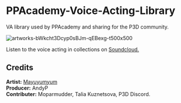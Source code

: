 # PPAcademy-Voice-Acting-Library
VA library used by PPAcademy and sharing for the P3D community.

![artworks-bWkcht3Dcyp0sBJm-qEBexg-t500x500](https://user-images.githubusercontent.com/65330770/82133693-f64b5780-97bc-11ea-8d47-b7ad13dd74fa.jpg)

Listen to the voice acting in collections on <a href="https://soundcloud.com/andy-p-927909764/sets/runwaypp-academy/s-tfEkwK3fXyP">Soundcloud.</a><br/>

## Credits<br/>
**Artist:** <a href="https://www.fiverr.com/mayuyumyum">Mayuyumyum</a><br/>
**Producer:** AndyP<br/>
**Contributer:** Moparmudder, Talia Kuznetsova, P3D Discord.

